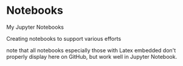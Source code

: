 # Notebooks
My Jupyter Notebooks

Creating notebooks to support various efforts

note that all notebooks especially those with Latex embedded don't properly display here on GitHub, but work well in Jupyter Notebook.
